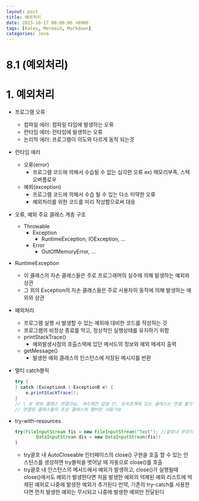 ```yaml
---
layout: post
title: 예외처리
date: 2023-10-17 00:00:06 +0900
tags: [Katex, Mermaid, Markdown]
categories: Java
---
```

# 8.1 (예외처리)

# 1. 예외처리

- 프로그램 오류
    - 컴파일 에러: 컴파일 타임에 발생하는 오류
    - 런타임 에러: 런타임에 발생하는 오류
    - 논리적 에러: 프로그램이 의도와 다르게 동작 되는것
- 런타임 에러
    - 오류(error)
        - 프로그램 코드에 의해서 수습될 수 없는 심각한 오류
        ex) 메모리부족, 스택 오버플로우
    - 예외(exception)
        - 프로그램 코드에 의해서 수습 될 수 있는 다소 미약한 오류
        - 예외처리를 위한 코드를 미리 작성함으로써 대응
- 오류, 예외 주요 클래스 계층 구조
    - Throwable
        - Exception
            - RuntimeException, IOException, …
        - Error
            - OutOfMemoryError, …
- RuntimeException
    - 이 클래스의 자손 클래스들은 주로 프로그래머의 실수에 의해 발생하는 예외와 상관
    - 그 외의 Exception의 자손 클래스들은 주로 사용자의 동작에 의해 발생하는 예외와 상관
- 예외처리
    - 프로그램 실행 시 발생할 수 있는 예외에 대비한 코드를 작성하는 것
    - 프로그램의 비정상 종료를 막고, 정상적인 실행상태를 유지하기 위함
    - printStackTrace()
        - 예외발생시점의 호출스택에 있던 메서드의 정보와 예외  메세지 출력
    - getMessage()
        - 발생한 예외 클래스의 인스턴스에 저장된 메시지를 반환
- 멀티 catch블럭
    
    ```java
    try {
    } catch (ExceptionA | ExceptionB e) {
    	e.printStackTrace();
    }
    // | 로 예외 클래스 연결가능, 개수제한 없음 단, 상속관계에 있는 클래스는 연결 불가
    // 연결된 클래스들의 조상 클래스의 멤버만 사용가능
    ```
    
- try-with-resources
    
    ```java
    try(FileInputStream fis = new FileInputStream("Text"); //괄호내 문장이 복수면 ;로구분
    		DataInputStream dis = new DataInputStream(fis))
    )
    ```
    
    - try괄호 내 AutoCloseable 인터페이스의 close() 구현을 호출 할 수 있는 인스턴스를 생성하면 try블럭을 벗어날 때 자동으로 close()를 호출
    - try괄호 내 인스턴스의 메서드에서 예외가 발생하고, close()가 실행될때 close()에서도 예외가 발생한다면 처음 발생한 예외의 억제된 예외 리스트에 억제된 예외로 나중에 발생한 예외가 추가된다 만약, 기존의 try-catch를 사용한다면 먼저 발생한 예외는 무시되고 나중에 발생한 예외만 전달된다